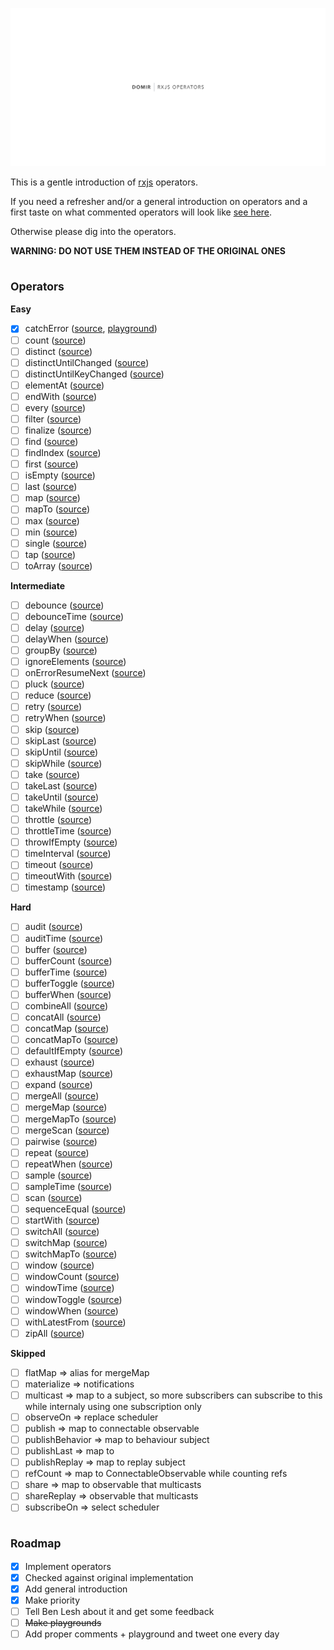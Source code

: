 ![Cover image](./cover.png)

This is a gentle introduction of [rxjs](https://rxjs-dev.firebaseapp.com/) operators.

If you need a refresher and/or a general introduction on operators and a first taste on what commented operators will look like [see here](./Introduction.md).

Otherwise please dig into the operators.

**WARNING: DO NOT USE THEM INSTEAD OF THE ORIGINAL ONES**

## <sub>Operators</sub>

**Easy**

- [x] catchError ([source](https://rxjs-dev.firebaseapp.com/api/operators/catchError), [playground](https://stackblitz.com/edit/rxjs-ypydct))
- [ ] count ([source](https://rxjs-dev.firebaseapp.com/api/operators/count))
- [ ] distinct ([source](https://rxjs-dev.firebaseapp.com/api/operators/distinct))
- [ ] distinctUntilChanged ([source](https://rxjs-dev.firebaseapp.com/api/operators/distinctUntilChanged))
- [ ] distinctUntilKeyChanged ([source](https://rxjs-dev.firebaseapp.com/api/operators/distinctUntilKeyChanged))
- [ ] elementAt ([source](https://rxjs-dev.firebaseapp.com/api/operators/elementAt))
- [ ] endWith ([source](https://rxjs-dev.firebaseapp.com/api/operators/endWith))
- [ ] every ([source](https://rxjs-dev.firebaseapp.com/api/operators/every))
- [ ] filter ([source](https://rxjs-dev.firebaseapp.com/api/operators/filter))
- [ ] finalize ([source](https://rxjs-dev.firebaseapp.com/api/operators/finalize))
- [ ] find ([source](https://rxjs-dev.firebaseapp.com/api/operators/find))
- [ ] findIndex ([source](https://rxjs-dev.firebaseapp.com/api/operators/findIndex))
- [ ] first ([source](https://rxjs-dev.firebaseapp.com/api/operators/first))
- [ ] isEmpty ([source](https://rxjs-dev.firebaseapp.com/api/operators/isEmpty))
- [ ] last ([source](https://rxjs-dev.firebaseapp.com/api/operators/last))
- [ ] map ([source](https://rxjs-dev.firebaseapp.com/api/operators/map))
- [ ] mapTo ([source](https://rxjs-dev.firebaseapp.com/api/operators/mapTo))
- [ ] max ([source](https://rxjs-dev.firebaseapp.com/api/operators/max))
- [ ] min ([source](https://rxjs-dev.firebaseapp.com/api/operators/min))
- [ ] single ([source](https://rxjs-dev.firebaseapp.com/api/operators/single))
- [ ] tap ([source](https://rxjs-dev.firebaseapp.com/api/operators/tap))
- [ ] toArray ([source](https://rxjs-dev.firebaseapp.com/api/operators/toArray))

**Intermediate**

- [ ] debounce ([source](https://rxjs-dev.firebaseapp.com/api/operators/debounce))
- [ ] debounceTime ([source](https://rxjs-dev.firebaseapp.com/api/operators/debounceTime))
- [ ] delay ([source](https://rxjs-dev.firebaseapp.com/api/operators/delay))
- [ ] delayWhen ([source](https://rxjs-dev.firebaseapp.com/api/operators/delayWhen))
- [ ] groupBy ([source](https://rxjs-dev.firebaseapp.com/api/operators/groupBy))
- [ ] ignoreElements ([source](https://rxjs-dev.firebaseapp.com/api/operators/ignoreElements))
- [ ] onErrorResumeNext ([source](https://rxjs-dev.firebaseapp.com/api/operators/onErrorResumeNext))
- [ ] pluck ([source](https://rxjs-dev.firebaseapp.com/api/operators/pluck))
- [ ] reduce ([source](https://rxjs-dev.firebaseapp.com/api/operators/reduce))
- [ ] retry ([source](https://rxjs-dev.firebaseapp.com/api/operators/retry))
- [ ] retryWhen ([source](https://rxjs-dev.firebaseapp.com/api/operators/retryWhen))
- [ ] skip ([source](https://rxjs-dev.firebaseapp.com/api/operators/skip))
- [ ] skipLast ([source](https://rxjs-dev.firebaseapp.com/api/operators/skipLast))
- [ ] skipUntil ([source](https://rxjs-dev.firebaseapp.com/api/operators/skipUntil))
- [ ] skipWhile ([source](https://rxjs-dev.firebaseapp.com/api/operators/skipWhile))
- [ ] take ([source](https://rxjs-dev.firebaseapp.com/api/operators/take))
- [ ] takeLast ([source](https://rxjs-dev.firebaseapp.com/api/operators/takeLast))
- [ ] takeUntil ([source](https://rxjs-dev.firebaseapp.com/api/operators/takeUntil))
- [ ] takeWhile ([source](https://rxjs-dev.firebaseapp.com/api/operators/takeWhile))
- [ ] throttle ([source](https://rxjs-dev.firebaseapp.com/api/operators/throttle))
- [ ] throttleTime ([source](https://rxjs-dev.firebaseapp.com/api/operators/throttleTime))
- [ ] throwIfEmpty ([source](https://rxjs-dev.firebaseapp.com/api/operators/throwIfEmpty))
- [ ] timeInterval ([source](https://rxjs-dev.firebaseapp.com/api/operators/timeInterval))
- [ ] timeout ([source](https://rxjs-dev.firebaseapp.com/api/operators/timeout))
- [ ] timeoutWith ([source](https://rxjs-dev.firebaseapp.com/api/operators/timeoutWith))
- [ ] timestamp ([source](https://rxjs-dev.firebaseapp.com/api/operators/timestamp))

**Hard**

- [ ] audit ([source](https://rxjs-dev.firebaseapp.com/api/operators/audit))
- [ ] auditTime ([source](https://rxjs-dev.firebaseapp.com/api/operators/auditTime))
- [ ] buffer ([source](https://rxjs-dev.firebaseapp.com/api/operators/buffer))
- [ ] bufferCount ([source](https://rxjs-dev.firebaseapp.com/api/operators/bufferCount))
- [ ] bufferTime ([source](https://rxjs-dev.firebaseapp.com/api/operators/bufferTime))
- [ ] bufferToggle ([source](https://rxjs-dev.firebaseapp.com/api/operators/bufferToggle))
- [ ] bufferWhen ([source](https://rxjs-dev.firebaseapp.com/api/operators/bufferWhen))
- [ ] combineAll ([source](https://rxjs-dev.firebaseapp.com/api/operators/combineAll))
- [ ] concatAll ([source](https://rxjs-dev.firebaseapp.com/api/operators/concatAll))
- [ ] concatMap ([source](https://rxjs-dev.firebaseapp.com/api/operators/concatMap))
- [ ] concatMapTo ([source](https://rxjs-dev.firebaseapp.com/api/operators/concatMapTo))
- [ ] defaultIfEmpty ([source](https://rxjs-dev.firebaseapp.com/api/operators/defaultIfEmpty))
- [ ] exhaust ([source](https://rxjs-dev.firebaseapp.com/api/operators/exhaust))
- [ ] exhaustMap ([source](https://rxjs-dev.firebaseapp.com/api/operators/exhaustMap))
- [ ] expand ([source](https://rxjs-dev.firebaseapp.com/api/operators/expand))
- [ ] mergeAll ([source](https://rxjs-dev.firebaseapp.com/api/operators/mergeAll))
- [ ] mergeMap ([source](https://rxjs-dev.firebaseapp.com/api/operators/mergeMap))
- [ ] mergeMapTo ([source](https://rxjs-dev.firebaseapp.com/api/operators/mergeMapTo))
- [ ] mergeScan ([source](https://rxjs-dev.firebaseapp.com/api/operators/mergeScan))
- [ ] pairwise ([source](https://rxjs-dev.firebaseapp.com/api/operators/pairwise))
- [ ] repeat ([source](https://rxjs-dev.firebaseapp.com/api/operators/repeat))
- [ ] repeatWhen ([source](https://rxjs-dev.firebaseapp.com/api/operators/repeatWhen))
- [ ] sample ([source](https://rxjs-dev.firebaseapp.com/api/operators/sample))
- [ ] sampleTime ([source](https://rxjs-dev.firebaseapp.com/api/operators/sampleTime))
- [ ] scan ([source](https://rxjs-dev.firebaseapp.com/api/operators/scan))
- [ ] sequenceEqual ([source](https://rxjs-dev.firebaseapp.com/api/operators/sequenceEqual))
- [ ] startWith ([source](https://rxjs-dev.firebaseapp.com/api/operators/startWith))
- [ ] switchAll ([source](https://rxjs-dev.firebaseapp.com/api/operators/switchAll))
- [ ] switchMap ([source](https://rxjs-dev.firebaseapp.com/api/operators/switchMap))
- [ ] switchMapTo ([source](https://rxjs-dev.firebaseapp.com/api/operators/switchMapTo))
- [ ] window ([source](https://rxjs-dev.firebaseapp.com/api/operators/window))
- [ ] windowCount ([source](https://rxjs-dev.firebaseapp.com/api/operators/windowCount))
- [ ] windowTime ([source](https://rxjs-dev.firebaseapp.com/api/operators/windowTime))
- [ ] windowToggle ([source](https://rxjs-dev.firebaseapp.com/api/operators/windowToggle))
- [ ] windowWhen ([source](https://rxjs-dev.firebaseapp.com/api/operators/windowWhen))
- [ ] withLatestFrom ([source](https://rxjs-dev.firebaseapp.com/api/operators/withLatestFrom))
- [ ] zipAll ([source](https://rxjs-dev.firebaseapp.com/api/operators/zipAll))

**Skipped**

- [ ] flatMap => alias for mergeMap
- [ ] materialize => notifications
- [ ] multicast => map to a subject, so more subscribers can subscribe to this while internaly using one subscription only
- [ ] observeOn => replace scheduler
- [ ] publish => map to connectable observable
- [ ] publishBehavior => map to behaviour subject
- [ ] publishLast => map to
- [ ] publishReplay => map to replay subject
- [ ] refCount => map to ConnectableObservable while counting refs
- [ ] share => map to observable that multicasts
- [ ] shareReplay => observable that multicasts
- [ ] subscribeOn => select scheduler

## <sub>Roadmap</sub>

- [x] Implement operators
- [x] Checked against original implementation
- [x] Add general introduction
- [x] Make priority
- [ ] Tell Ben Lesh about it and get some feedback
- [ ] ~~Make playgrounds~~
- [ ] Add proper comments + playground and tweet one every day
